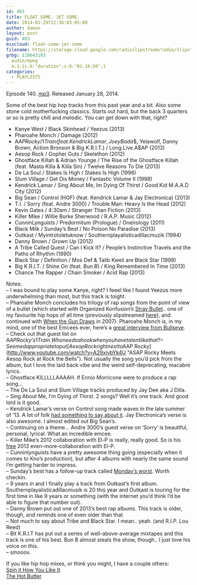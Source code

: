 ```yaml
---
id: 403
title: FLOAT SOME. JET SOME.
date: 2014-01-29T22:36:03-05:00
author: damon
layout: post
guid: 403
mixcloud: float-some-jet-some
filename: https://storage.cloud.google.com/radioslipstream/radio/slipstream-140.mp3
grbg: 110643193
  audio/mpeg
  a:1:{s:8:"duration";s:8:"01:16:50";}
categories:
  - PLAYLISTS
---
```


Episode 140. [mp3](https://storage.cloud.google.com/radioslipstream/radio/slipstream-140.mp3). Released January 28, 2014.

Some of the best hip hop tracks from this past year and a bit. Also some stone cold motherfucking classics. Starts out hard, but the back 3 quarters or so is pretty chill and melodic. You can get down with that, right?

- Kanye West / Black Skinhead / Yeezus (2013)
- Pharoahe Monch / Damage (2012)
- A$AP Rocky / 1 Train (feat. Kendrick Lamar, Joey Bada$$, Yelawolf, Danny Brown, Action Bronson & Big K.R.I.T.) / Long.Live.A$AP (2013)
- Aesop Rock / Gopher Guts / Skelethon (2012)
- Ghostface Killah & Adrian Younge / The Rise of the Ghostface Killah (feat. Masta Killa & Killa Sin) / Twelve Reasons To Die (2013)
- De La Soul / Stakes Is High / Stakes Is High (1996)
- Slum Village / Get Dis Money / Fantastic Volume II (1998)
- Kendrick Lamar / Sing About Me, Im Dying Of Thirst / Good Kid M.A.A.D City (2012)
- Big Sean / Control (HOF) (feat. Kendrick Lamar & Jay Electronica) (2013)
- T.I. / Sorry (feat. Andre 3000) / Trouble Man: Heavy Is the Head (2012)
- Kevin Gates / 4:30am / Stranger Than Fiction (2013)
- Killer Mike / Willie Burke Sherwood / R.A.P. Music (2012)
- CunninLynguists / Predormitum (Prologue) / Oneirology (2011)
- Black Milk / Sunday’s Best / No Poison No Paradise (2013)
- Outkast / Myintrotoletuknow / Southernplayalisticadillacmuzik (1994)
- Danny Brown / Grown Up (2012)
- A Tribe Called Quest / Can I Kick It? / People’s Instinctive Travels and the Paths of Rhythm (1990)
- Black Star / Definition / Mos Def & Talib Kweli are Black Star (1998)
- Big K.R.I.T. / Shine On (feat. Bun B) / King Remembered In Time (2013)
- Chance The Rapper / Chain Smoker / Acid Rap (2013)

Notes:  
– I was bound to play some Kanye, right? I feeel like I found Yeezus more underwhelming than most, but this track is toight.  
– Pharoahe Monch concludes his trilogy of rap songs from the point of view of a bullet (which started with Organized Konfusion’s [Stray Bullet](http://www.youtube.com/watch?v=TNcS5Wl2qlo "Organized Konfusion - Stray Bullet").. one of my favourite hip hops of all time (previously slipstreamed [here](http://www.radioslipstream.com/playlists/2011/12/nocturne-in-day-major/)), and continued with [When the Gun Draws](http://www.youtube.com/watch?v=JZ6-FYAngvc "Pharoahe Monch - Gun Draws official video") in 2007). Pharoahe Monch is, in my mind, one of the best Emcees ever, here’s a [great interview from Bullseye](https://soundcloud.com/bullseye-with-jesse-thorn/pharoahe-monch).  
– Check out that guest list on A$AP Rocky’s 1 Train. Who needs a hook when you have talent like that?  
– Seemed appropriate to put [Aesop Rock right next to A$AP Rocky](http://www.youtube.com/watch?v=A29xjvbYk4U "ASAP Rocky Meets Aesop Rock at Rock the Bells"). Not usually the song you’d pick from the album, but I love the laid back vibe and the weird self-deprecating, macabre lyrics.  
– Ghostface KILLLLLAAAAH. If Ennio Morricone were to produce a rap song…  
– The De La Soul and Slum Village tracks produced by Jay Dee aka J Dilla.  
– Sing About Me, I’m Dying of Thirst. 2 songs? Well it’s one track. And good lord is it good.  
– Kendrick Lamar’s verse on Control song made waves in the late summer of ’13. A lot of folk [had something to say about it](http://www.vibe.com/photo-gallery/clap-back-ranking-best-and-worst-responses-kendrick-lamars-control-verse "Clap Back: Ranking The Best (And Worst) Responses To Kendrick Lamar's 'Control' Verse"). Jay Electronica’s verse is also awesome. I almost edited out Big Sean’s.</em>  
– Continuing on a theme… Andre 3000’s guest verse on ‘Sorry’ is beautiful, personal, lyrical. What an incredible emcee.  
– Killer Mike’s 2012 collaboration with El-P is really, really good. So is his [free](http://foolsgoldrecs.com/runthejewels/ "Download Run the Jewels") 2013 even-more-collaboration with El-P.  
– Cunninlynguists have a pretty awesome thing going (especially when it comes to Kno’s production), but after 4 albums with nearly the same sound I’m getting harder to impress.  
– Sunday’s best has a follow-up track called [Monday’s worst](http://www.youtube.com/watch?v=OBNpwFPVo1Y "Black Milk - Sunday's Best / Monday's Worst (Official Video)"). Worth checkin.  
– 9 years in and I finally play a track from Outkast’s first album. Southernplayalisticadillacmusik is 20 this year and Outkast is touring for the first time in like 9 years or something (with the internet you’d think I’d be able to figure that number out).  
– Danny Brown put out one of 2013’s best rap albums. This track is older, though, and reminds one of even older than that.  
– Not much to say about Tribe and Black Star. I mean.. yeah. (and R.I.P. Lou Reed)  
– Bit K.R.I.T has put out a series of well-above-average mixtapes and this track is one of his best. Bun B almost steals the show, though.. I just love his voice on this.  
– smooov.

If you like hip hop mixes, or think you might, I have a couple others:  
[Spin it How You Like It](http://www.radioslipstream.com/playlists/2012/04/spin-it-how-you-like-it/ "SPIN IT HOW YOU LIKE IT")  
[The Hot Butter](http://www.radioslipstream.com/playlists/2012/10/the-hot-butter/ "THE HOT BUTTER")
